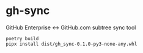 # gh-sync

GitHub Enterprise ↔ GitHub.com subtree sync tool

```shell
poetry build
pipx install dist/gh_sync-0.1.0-py3-none-any.whl
```